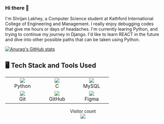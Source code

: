 ### Hi there 👋

I'm Shrijan Lakhey, a Computer Science student at Kathford International College of Engineering and Management. I really enjoy debugging codes that give me hours or days of headaches. I'm currently learing Python, and trying to continue my journey in Django. I'd like to learn REACT in the future and dive into other possible paths that can be taken using Python.

[![Anurag's GitHub stats](https://github-readme-stats.vercel.app/api?username=shrijanlakhey)](https://github.com/anuraghazra/github-readme-stats)

<h2>🖥️ Tech Stack and Tools Used</h2>

<table>
  <tr>
      <td align="center"  width="96"height="40" >
              <img src="https://cdn.jsdelivr.net/gh/devicons/devicon/icons/python/python-original.svg" />
      <br>Python
      </td>
      <td align="center"  width="96" height="40">
              <img src="https://cdn.jsdelivr.net/gh/devicons/devicon/icons/c/c-original.svg" />
      <br>C
      </td>
      <td align="center" width="96" height="40">
              <img src="https://cdn.jsdelivr.net/gh/devicons/devicon/icons/mysql/mysql-original.svg" />
      <br>MySQL
      </td>
  </tr>
  <tr>
      <td align="center"  width="96" height="40">
              <img src="https://cdn.jsdelivr.net/gh/devicons/devicon/icons/git/git-original.svg" />
      <br>Git
      </td>
      <td align="center"  width="96" height="40">
              <img src="https://cdn.jsdelivr.net/gh/devicons/devicon/icons/github/github-original.svg" />
      <br>GitHub
      </td>
      <td align="center"  width="96" height="40">
              <img src="https://cdn.jsdelivr.net/gh/devicons/devicon/icons/figma/figma-original.svg" />
      <br>Figma
      </td>
  </tr>
</table>
<p align="center"> 
  Visitor count<br>
  <img src="https://profile-counter.glitch.me/shrijanlakhey/count.svg" />
</p>
